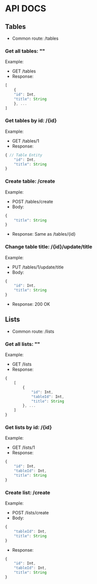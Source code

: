 # API DOCS

## Tables

- Common route: /tables

### Get all tables: ""
Example: 
- GET /tables
- Response:  
```javascript
[
    {  
    "id": Int,  
    "title": String  
    }, ...
]
```

### Get tables by id: /{id}
Example:
- GET /tables/1
- Response:
```javascript
{ // Table Entity
    "id": Int,
    "title": String
}
```

### Create table: /create
Example:
- POST /tables/create
- Body: 
```javascript
{
    "title": String
}
```
- Response:
Same as /tables/{id}

### Change table title: /{id}/update/title
Example:
- PUT /tables/1/update/title
- Body:
```javascript
{
    "id": Int,
    "title": String
}
```
- Response: 200 OK

## Lists

- Common route: /lists

### Get all lists: ""
Example:
- GET /lists
- Response:
```javascript
{
    [
        {
            "id": Int,
            "tableId": Int,
            "title": String
        }, ...
    ]
}
```

### Get lists by id: /{id}
Example:
- GET /lists/1
- Response:
```javascript
{
    "id": Int,
    "tableId": Int,
    "title": String
}
```

### Create list: /create
Example:
- POST /lists/create
- Body:
```javascript
{
    "tableId": Int,
    "title": String
}
```
- Response:
```javascript
{
    "id": Int,
    "tableId": Int,
    "title": String
}
```